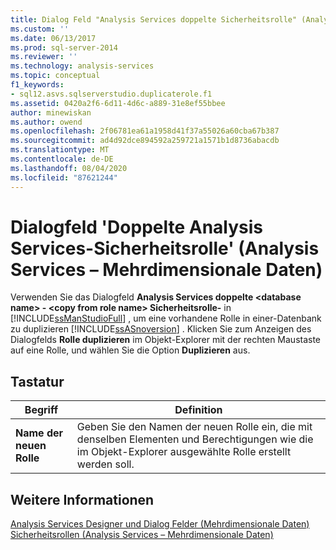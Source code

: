 ```yaml
---
title: Dialog Feld "Analysis Services doppelte Sicherheitsrolle" (Analysis Services Mehrdimensionale Daten) | Microsoft-Dokumentation
ms.custom: ''
ms.date: 06/13/2017
ms.prod: sql-server-2014
ms.reviewer: ''
ms.technology: analysis-services
ms.topic: conceptual
f1_keywords:
- sql12.asvs.sqlserverstudio.duplicaterole.f1
ms.assetid: 0420a2f6-6d11-4d6c-a889-31e8ef55bbee
author: minewiskan
ms.author: owend
ms.openlocfilehash: 2f06781ea61a1958d41f37a55026a60cba67b387
ms.sourcegitcommit: ad4d92dce894592a259721a1571b1d8736abacdb
ms.translationtype: MT
ms.contentlocale: de-DE
ms.lasthandoff: 08/04/2020
ms.locfileid: "87621244"
---
```

# <a name="analysis-services-duplicate-security-role-dialog-box-analysis-services---multidimensional-data"></a>Dialogfeld 'Doppelte Analysis Services-Sicherheitsrolle' (Analysis Services – Mehrdimensionale Daten)
  Verwenden Sie das Dialogfeld **Analysis Services doppelte \<database name>  -  \<copy from role name> Sicherheitsrolle-** in [!INCLUDE[ssManStudioFull](../includes/ssmanstudiofull-md.md)] , um eine vorhandene Rolle in einer-Datenbank zu duplizieren [!INCLUDE[ssASnoversion](../includes/ssasnoversion-md.md)] . Klicken Sie zum Anzeigen des Dialogfelds **Rolle duplizieren** im Objekt-Explorer mit der rechten Maustaste auf eine Rolle, und wählen Sie die Option **Duplizieren** aus.  
  
## <a name="options"></a>Tastatur  
  
|Begriff|Definition|  
|----------|----------------|  
|**Name der neuen Rolle**|Geben Sie den Namen der neuen Rolle ein, die mit denselben Elementen und Berechtigungen wie die im Objekt-Explorer ausgewählte Rolle erstellt werden soll.|  
  
## <a name="see-also"></a>Weitere Informationen  
 [Analysis Services Designer und Dialog Felder &#40;Mehrdimensionale Daten&#41;](analysis-services-designers-and-dialog-boxes-multidimensional-data.md)   
 [Sicherheitsrollen &#40;Analysis Services – Mehrdimensionale Daten&#41;](multidimensional-models/olap-logical/security-roles-analysis-services-multidimensional-data.md)  
  
  
